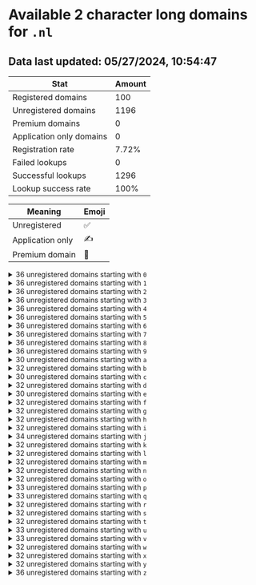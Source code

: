 # Available 2 character long domains for `.nl`

## Data last updated: 05/27/2024, 10:54:47

|Stat|Amount|
|--|--|
|Registered domains|100|
|Unregistered domains|1196|
|Premium domains|0|
|Application only domains|0|
|Registration rate|7.72%|
|Failed lookups|0|
|Successful lookups|1296|
|Lookup success rate|100%|


|Meaning|Emoji|
|--|--|
|Unregistered|:white_check_mark:|
|Application only|:writing_hand:|
|Premium domain|:gem:|

<details>
<summary>36 unregistered domains starting with <bold><code>0</code></bold></summary>

|Type|Domain|
|--|--|
|:white_check_mark:|`00.nl`|
|:white_check_mark:|`01.nl`|
|:white_check_mark:|`02.nl`|
|:white_check_mark:|`03.nl`|
|:white_check_mark:|`04.nl`|
|:white_check_mark:|`05.nl`|
|:white_check_mark:|`06.nl`|
|:white_check_mark:|`07.nl`|
|:white_check_mark:|`08.nl`|
|:white_check_mark:|`09.nl`|
|:white_check_mark:|`0a.nl`|
|:white_check_mark:|`0b.nl`|
|:white_check_mark:|`0c.nl`|
|:white_check_mark:|`0d.nl`|
|:white_check_mark:|`0e.nl`|
|:white_check_mark:|`0f.nl`|
|:white_check_mark:|`0g.nl`|
|:white_check_mark:|`0h.nl`|
|:white_check_mark:|`0i.nl`|
|:white_check_mark:|`0j.nl`|
|:white_check_mark:|`0k.nl`|
|:white_check_mark:|`0l.nl`|
|:white_check_mark:|`0m.nl`|
|:white_check_mark:|`0n.nl`|
|:white_check_mark:|`0o.nl`|
|:white_check_mark:|`0p.nl`|
|:white_check_mark:|`0q.nl`|
|:white_check_mark:|`0r.nl`|
|:white_check_mark:|`0s.nl`|
|:white_check_mark:|`0t.nl`|
|:white_check_mark:|`0u.nl`|
|:white_check_mark:|`0v.nl`|
|:white_check_mark:|`0w.nl`|
|:white_check_mark:|`0x.nl`|
|:white_check_mark:|`0y.nl`|
|:white_check_mark:|`0z.nl`|
</details>
<details>
<summary>36 unregistered domains starting with <bold><code>1</code></bold></summary>

|Type|Domain|
|--|--|
|:white_check_mark:|`10.nl`|
|:white_check_mark:|`11.nl`|
|:white_check_mark:|`12.nl`|
|:white_check_mark:|`13.nl`|
|:white_check_mark:|`14.nl`|
|:white_check_mark:|`15.nl`|
|:white_check_mark:|`16.nl`|
|:white_check_mark:|`17.nl`|
|:white_check_mark:|`18.nl`|
|:white_check_mark:|`19.nl`|
|:white_check_mark:|`1a.nl`|
|:white_check_mark:|`1b.nl`|
|:white_check_mark:|`1c.nl`|
|:white_check_mark:|`1d.nl`|
|:white_check_mark:|`1e.nl`|
|:white_check_mark:|`1f.nl`|
|:white_check_mark:|`1g.nl`|
|:white_check_mark:|`1h.nl`|
|:white_check_mark:|`1i.nl`|
|:white_check_mark:|`1j.nl`|
|:white_check_mark:|`1k.nl`|
|:white_check_mark:|`1l.nl`|
|:white_check_mark:|`1m.nl`|
|:white_check_mark:|`1n.nl`|
|:white_check_mark:|`1o.nl`|
|:white_check_mark:|`1p.nl`|
|:white_check_mark:|`1q.nl`|
|:white_check_mark:|`1r.nl`|
|:white_check_mark:|`1s.nl`|
|:white_check_mark:|`1t.nl`|
|:white_check_mark:|`1u.nl`|
|:white_check_mark:|`1v.nl`|
|:white_check_mark:|`1w.nl`|
|:white_check_mark:|`1x.nl`|
|:white_check_mark:|`1y.nl`|
|:white_check_mark:|`1z.nl`|
</details>
<details>
<summary>36 unregistered domains starting with <bold><code>2</code></bold></summary>

|Type|Domain|
|--|--|
|:white_check_mark:|`20.nl`|
|:white_check_mark:|`21.nl`|
|:white_check_mark:|`22.nl`|
|:white_check_mark:|`23.nl`|
|:white_check_mark:|`24.nl`|
|:white_check_mark:|`25.nl`|
|:white_check_mark:|`26.nl`|
|:white_check_mark:|`27.nl`|
|:white_check_mark:|`28.nl`|
|:white_check_mark:|`29.nl`|
|:white_check_mark:|`2a.nl`|
|:white_check_mark:|`2b.nl`|
|:white_check_mark:|`2c.nl`|
|:white_check_mark:|`2d.nl`|
|:white_check_mark:|`2e.nl`|
|:white_check_mark:|`2f.nl`|
|:white_check_mark:|`2g.nl`|
|:white_check_mark:|`2h.nl`|
|:white_check_mark:|`2i.nl`|
|:white_check_mark:|`2j.nl`|
|:white_check_mark:|`2k.nl`|
|:white_check_mark:|`2l.nl`|
|:white_check_mark:|`2m.nl`|
|:white_check_mark:|`2n.nl`|
|:white_check_mark:|`2o.nl`|
|:white_check_mark:|`2p.nl`|
|:white_check_mark:|`2q.nl`|
|:white_check_mark:|`2r.nl`|
|:white_check_mark:|`2s.nl`|
|:white_check_mark:|`2t.nl`|
|:white_check_mark:|`2u.nl`|
|:white_check_mark:|`2v.nl`|
|:white_check_mark:|`2w.nl`|
|:white_check_mark:|`2x.nl`|
|:white_check_mark:|`2y.nl`|
|:white_check_mark:|`2z.nl`|
</details>
<details>
<summary>36 unregistered domains starting with <bold><code>3</code></bold></summary>

|Type|Domain|
|--|--|
|:white_check_mark:|`30.nl`|
|:white_check_mark:|`31.nl`|
|:white_check_mark:|`32.nl`|
|:white_check_mark:|`33.nl`|
|:white_check_mark:|`34.nl`|
|:white_check_mark:|`35.nl`|
|:white_check_mark:|`36.nl`|
|:white_check_mark:|`37.nl`|
|:white_check_mark:|`38.nl`|
|:white_check_mark:|`39.nl`|
|:white_check_mark:|`3a.nl`|
|:white_check_mark:|`3b.nl`|
|:white_check_mark:|`3c.nl`|
|:white_check_mark:|`3d.nl`|
|:white_check_mark:|`3e.nl`|
|:white_check_mark:|`3f.nl`|
|:white_check_mark:|`3g.nl`|
|:white_check_mark:|`3h.nl`|
|:white_check_mark:|`3i.nl`|
|:white_check_mark:|`3j.nl`|
|:white_check_mark:|`3k.nl`|
|:white_check_mark:|`3l.nl`|
|:white_check_mark:|`3m.nl`|
|:white_check_mark:|`3n.nl`|
|:white_check_mark:|`3o.nl`|
|:white_check_mark:|`3p.nl`|
|:white_check_mark:|`3q.nl`|
|:white_check_mark:|`3r.nl`|
|:white_check_mark:|`3s.nl`|
|:white_check_mark:|`3t.nl`|
|:white_check_mark:|`3u.nl`|
|:white_check_mark:|`3v.nl`|
|:white_check_mark:|`3w.nl`|
|:white_check_mark:|`3x.nl`|
|:white_check_mark:|`3y.nl`|
|:white_check_mark:|`3z.nl`|
</details>
<details>
<summary>36 unregistered domains starting with <bold><code>4</code></bold></summary>

|Type|Domain|
|--|--|
|:white_check_mark:|`40.nl`|
|:white_check_mark:|`41.nl`|
|:white_check_mark:|`42.nl`|
|:white_check_mark:|`43.nl`|
|:white_check_mark:|`44.nl`|
|:white_check_mark:|`45.nl`|
|:white_check_mark:|`46.nl`|
|:white_check_mark:|`47.nl`|
|:white_check_mark:|`48.nl`|
|:white_check_mark:|`49.nl`|
|:white_check_mark:|`4a.nl`|
|:white_check_mark:|`4b.nl`|
|:white_check_mark:|`4c.nl`|
|:white_check_mark:|`4d.nl`|
|:white_check_mark:|`4e.nl`|
|:white_check_mark:|`4f.nl`|
|:white_check_mark:|`4g.nl`|
|:white_check_mark:|`4h.nl`|
|:white_check_mark:|`4i.nl`|
|:white_check_mark:|`4j.nl`|
|:white_check_mark:|`4k.nl`|
|:white_check_mark:|`4l.nl`|
|:white_check_mark:|`4m.nl`|
|:white_check_mark:|`4n.nl`|
|:white_check_mark:|`4o.nl`|
|:white_check_mark:|`4p.nl`|
|:white_check_mark:|`4q.nl`|
|:white_check_mark:|`4r.nl`|
|:white_check_mark:|`4s.nl`|
|:white_check_mark:|`4t.nl`|
|:white_check_mark:|`4u.nl`|
|:white_check_mark:|`4v.nl`|
|:white_check_mark:|`4w.nl`|
|:white_check_mark:|`4x.nl`|
|:white_check_mark:|`4y.nl`|
|:white_check_mark:|`4z.nl`|
</details>
<details>
<summary>36 unregistered domains starting with <bold><code>5</code></bold></summary>

|Type|Domain|
|--|--|
|:white_check_mark:|`50.nl`|
|:white_check_mark:|`51.nl`|
|:white_check_mark:|`52.nl`|
|:white_check_mark:|`53.nl`|
|:white_check_mark:|`54.nl`|
|:white_check_mark:|`55.nl`|
|:white_check_mark:|`56.nl`|
|:white_check_mark:|`57.nl`|
|:white_check_mark:|`58.nl`|
|:white_check_mark:|`59.nl`|
|:white_check_mark:|`5a.nl`|
|:white_check_mark:|`5b.nl`|
|:white_check_mark:|`5c.nl`|
|:white_check_mark:|`5d.nl`|
|:white_check_mark:|`5e.nl`|
|:white_check_mark:|`5f.nl`|
|:white_check_mark:|`5g.nl`|
|:white_check_mark:|`5h.nl`|
|:white_check_mark:|`5i.nl`|
|:white_check_mark:|`5j.nl`|
|:white_check_mark:|`5k.nl`|
|:white_check_mark:|`5l.nl`|
|:white_check_mark:|`5m.nl`|
|:white_check_mark:|`5n.nl`|
|:white_check_mark:|`5o.nl`|
|:white_check_mark:|`5p.nl`|
|:white_check_mark:|`5q.nl`|
|:white_check_mark:|`5r.nl`|
|:white_check_mark:|`5s.nl`|
|:white_check_mark:|`5t.nl`|
|:white_check_mark:|`5u.nl`|
|:white_check_mark:|`5v.nl`|
|:white_check_mark:|`5w.nl`|
|:white_check_mark:|`5x.nl`|
|:white_check_mark:|`5y.nl`|
|:white_check_mark:|`5z.nl`|
</details>
<details>
<summary>36 unregistered domains starting with <bold><code>6</code></bold></summary>

|Type|Domain|
|--|--|
|:white_check_mark:|`60.nl`|
|:white_check_mark:|`61.nl`|
|:white_check_mark:|`62.nl`|
|:white_check_mark:|`63.nl`|
|:white_check_mark:|`64.nl`|
|:white_check_mark:|`65.nl`|
|:white_check_mark:|`66.nl`|
|:white_check_mark:|`67.nl`|
|:white_check_mark:|`68.nl`|
|:white_check_mark:|`69.nl`|
|:white_check_mark:|`6a.nl`|
|:white_check_mark:|`6b.nl`|
|:white_check_mark:|`6c.nl`|
|:white_check_mark:|`6d.nl`|
|:white_check_mark:|`6e.nl`|
|:white_check_mark:|`6f.nl`|
|:white_check_mark:|`6g.nl`|
|:white_check_mark:|`6h.nl`|
|:white_check_mark:|`6i.nl`|
|:white_check_mark:|`6j.nl`|
|:white_check_mark:|`6k.nl`|
|:white_check_mark:|`6l.nl`|
|:white_check_mark:|`6m.nl`|
|:white_check_mark:|`6n.nl`|
|:white_check_mark:|`6o.nl`|
|:white_check_mark:|`6p.nl`|
|:white_check_mark:|`6q.nl`|
|:white_check_mark:|`6r.nl`|
|:white_check_mark:|`6s.nl`|
|:white_check_mark:|`6t.nl`|
|:white_check_mark:|`6u.nl`|
|:white_check_mark:|`6v.nl`|
|:white_check_mark:|`6w.nl`|
|:white_check_mark:|`6x.nl`|
|:white_check_mark:|`6y.nl`|
|:white_check_mark:|`6z.nl`|
</details>
<details>
<summary>36 unregistered domains starting with <bold><code>7</code></bold></summary>

|Type|Domain|
|--|--|
|:white_check_mark:|`70.nl`|
|:white_check_mark:|`71.nl`|
|:white_check_mark:|`72.nl`|
|:white_check_mark:|`73.nl`|
|:white_check_mark:|`74.nl`|
|:white_check_mark:|`75.nl`|
|:white_check_mark:|`76.nl`|
|:white_check_mark:|`77.nl`|
|:white_check_mark:|`78.nl`|
|:white_check_mark:|`79.nl`|
|:white_check_mark:|`7a.nl`|
|:white_check_mark:|`7b.nl`|
|:white_check_mark:|`7c.nl`|
|:white_check_mark:|`7d.nl`|
|:white_check_mark:|`7e.nl`|
|:white_check_mark:|`7f.nl`|
|:white_check_mark:|`7g.nl`|
|:white_check_mark:|`7h.nl`|
|:white_check_mark:|`7i.nl`|
|:white_check_mark:|`7j.nl`|
|:white_check_mark:|`7k.nl`|
|:white_check_mark:|`7l.nl`|
|:white_check_mark:|`7m.nl`|
|:white_check_mark:|`7n.nl`|
|:white_check_mark:|`7o.nl`|
|:white_check_mark:|`7p.nl`|
|:white_check_mark:|`7q.nl`|
|:white_check_mark:|`7r.nl`|
|:white_check_mark:|`7s.nl`|
|:white_check_mark:|`7t.nl`|
|:white_check_mark:|`7u.nl`|
|:white_check_mark:|`7v.nl`|
|:white_check_mark:|`7w.nl`|
|:white_check_mark:|`7x.nl`|
|:white_check_mark:|`7y.nl`|
|:white_check_mark:|`7z.nl`|
</details>
<details>
<summary>36 unregistered domains starting with <bold><code>8</code></bold></summary>

|Type|Domain|
|--|--|
|:white_check_mark:|`80.nl`|
|:white_check_mark:|`81.nl`|
|:white_check_mark:|`82.nl`|
|:white_check_mark:|`83.nl`|
|:white_check_mark:|`84.nl`|
|:white_check_mark:|`85.nl`|
|:white_check_mark:|`86.nl`|
|:white_check_mark:|`87.nl`|
|:white_check_mark:|`88.nl`|
|:white_check_mark:|`89.nl`|
|:white_check_mark:|`8a.nl`|
|:white_check_mark:|`8b.nl`|
|:white_check_mark:|`8c.nl`|
|:white_check_mark:|`8d.nl`|
|:white_check_mark:|`8e.nl`|
|:white_check_mark:|`8f.nl`|
|:white_check_mark:|`8g.nl`|
|:white_check_mark:|`8h.nl`|
|:white_check_mark:|`8i.nl`|
|:white_check_mark:|`8j.nl`|
|:white_check_mark:|`8k.nl`|
|:white_check_mark:|`8l.nl`|
|:white_check_mark:|`8m.nl`|
|:white_check_mark:|`8n.nl`|
|:white_check_mark:|`8o.nl`|
|:white_check_mark:|`8p.nl`|
|:white_check_mark:|`8q.nl`|
|:white_check_mark:|`8r.nl`|
|:white_check_mark:|`8s.nl`|
|:white_check_mark:|`8t.nl`|
|:white_check_mark:|`8u.nl`|
|:white_check_mark:|`8v.nl`|
|:white_check_mark:|`8w.nl`|
|:white_check_mark:|`8x.nl`|
|:white_check_mark:|`8y.nl`|
|:white_check_mark:|`8z.nl`|
</details>
<details>
<summary>36 unregistered domains starting with <bold><code>9</code></bold></summary>

|Type|Domain|
|--|--|
|:white_check_mark:|`90.nl`|
|:white_check_mark:|`91.nl`|
|:white_check_mark:|`92.nl`|
|:white_check_mark:|`93.nl`|
|:white_check_mark:|`94.nl`|
|:white_check_mark:|`95.nl`|
|:white_check_mark:|`96.nl`|
|:white_check_mark:|`97.nl`|
|:white_check_mark:|`98.nl`|
|:white_check_mark:|`99.nl`|
|:white_check_mark:|`9a.nl`|
|:white_check_mark:|`9b.nl`|
|:white_check_mark:|`9c.nl`|
|:white_check_mark:|`9d.nl`|
|:white_check_mark:|`9e.nl`|
|:white_check_mark:|`9f.nl`|
|:white_check_mark:|`9g.nl`|
|:white_check_mark:|`9h.nl`|
|:white_check_mark:|`9i.nl`|
|:white_check_mark:|`9j.nl`|
|:white_check_mark:|`9k.nl`|
|:white_check_mark:|`9l.nl`|
|:white_check_mark:|`9m.nl`|
|:white_check_mark:|`9n.nl`|
|:white_check_mark:|`9o.nl`|
|:white_check_mark:|`9p.nl`|
|:white_check_mark:|`9q.nl`|
|:white_check_mark:|`9r.nl`|
|:white_check_mark:|`9s.nl`|
|:white_check_mark:|`9t.nl`|
|:white_check_mark:|`9u.nl`|
|:white_check_mark:|`9v.nl`|
|:white_check_mark:|`9w.nl`|
|:white_check_mark:|`9x.nl`|
|:white_check_mark:|`9y.nl`|
|:white_check_mark:|`9z.nl`|
</details>
<details>
<summary>30 unregistered domains starting with <bold><code>a</code></bold></summary>

|Type|Domain|
|--|--|
|:white_check_mark:|`a0.nl`|
|:white_check_mark:|`a1.nl`|
|:white_check_mark:|`a2.nl`|
|:white_check_mark:|`a3.nl`|
|:white_check_mark:|`a4.nl`|
|:white_check_mark:|`a5.nl`|
|:white_check_mark:|`a6.nl`|
|:white_check_mark:|`a9.nl`|
|:white_check_mark:|`ac.nl`|
|:white_check_mark:|`ad.nl`|
|:white_check_mark:|`ae.nl`|
|:white_check_mark:|`af.nl`|
|:white_check_mark:|`ag.nl`|
|:white_check_mark:|`ah.nl`|
|:white_check_mark:|`ai.nl`|
|:white_check_mark:|`aj.nl`|
|:white_check_mark:|`ak.nl`|
|:white_check_mark:|`al.nl`|
|:white_check_mark:|`am.nl`|
|:white_check_mark:|`an.nl`|
|:white_check_mark:|`ao.nl`|
|:white_check_mark:|`ap.nl`|
|:white_check_mark:|`as.nl`|
|:white_check_mark:|`at.nl`|
|:white_check_mark:|`au.nl`|
|:white_check_mark:|`av.nl`|
|:white_check_mark:|`aw.nl`|
|:white_check_mark:|`ax.nl`|
|:white_check_mark:|`ay.nl`|
|:white_check_mark:|`az.nl`|
</details>
<details>
<summary>32 unregistered domains starting with <bold><code>b</code></bold></summary>

|Type|Domain|
|--|--|
|:white_check_mark:|`b0.nl`|
|:white_check_mark:|`b1.nl`|
|:white_check_mark:|`b2.nl`|
|:white_check_mark:|`b3.nl`|
|:white_check_mark:|`b4.nl`|
|:white_check_mark:|`b5.nl`|
|:white_check_mark:|`b8.nl`|
|:white_check_mark:|`b9.nl`|
|:white_check_mark:|`ba.nl`|
|:white_check_mark:|`bb.nl`|
|:white_check_mark:|`bc.nl`|
|:white_check_mark:|`bd.nl`|
|:white_check_mark:|`be.nl`|
|:white_check_mark:|`bf.nl`|
|:white_check_mark:|`bg.nl`|
|:white_check_mark:|`bh.nl`|
|:white_check_mark:|`bi.nl`|
|:white_check_mark:|`bj.nl`|
|:white_check_mark:|`bk.nl`|
|:white_check_mark:|`bl.nl`|
|:white_check_mark:|`bm.nl`|
|:white_check_mark:|`bn.nl`|
|:white_check_mark:|`bq.nl`|
|:white_check_mark:|`br.nl`|
|:white_check_mark:|`bs.nl`|
|:white_check_mark:|`bt.nl`|
|:white_check_mark:|`bu.nl`|
|:white_check_mark:|`bv.nl`|
|:white_check_mark:|`bw.nl`|
|:white_check_mark:|`bx.nl`|
|:white_check_mark:|`by.nl`|
|:white_check_mark:|`bz.nl`|
</details>
<details>
<summary>30 unregistered domains starting with <bold><code>c</code></bold></summary>

|Type|Domain|
|--|--|
|:white_check_mark:|`c0.nl`|
|:white_check_mark:|`c1.nl`|
|:white_check_mark:|`c2.nl`|
|:white_check_mark:|`c3.nl`|
|:white_check_mark:|`c4.nl`|
|:white_check_mark:|`c5.nl`|
|:white_check_mark:|`c6.nl`|
|:white_check_mark:|`c9.nl`|
|:white_check_mark:|`ca.nl`|
|:white_check_mark:|`cb.nl`|
|:white_check_mark:|`cc.nl`|
|:white_check_mark:|`cd.nl`|
|:white_check_mark:|`ce.nl`|
|:white_check_mark:|`cf.nl`|
|:white_check_mark:|`cg.nl`|
|:white_check_mark:|`ch.nl`|
|:white_check_mark:|`ci.nl`|
|:white_check_mark:|`cj.nl`|
|:white_check_mark:|`ck.nl`|
|:white_check_mark:|`cl.nl`|
|:white_check_mark:|`co.nl`|
|:white_check_mark:|`cp.nl`|
|:white_check_mark:|`cq.nl`|
|:white_check_mark:|`cr.nl`|
|:white_check_mark:|`cs.nl`|
|:white_check_mark:|`cv.nl`|
|:white_check_mark:|`cw.nl`|
|:white_check_mark:|`cx.nl`|
|:white_check_mark:|`cy.nl`|
|:white_check_mark:|`cz.nl`|
</details>
<details>
<summary>32 unregistered domains starting with <bold><code>d</code></bold></summary>

|Type|Domain|
|--|--|
|:white_check_mark:|`d0.nl`|
|:white_check_mark:|`d3.nl`|
|:white_check_mark:|`d4.nl`|
|:white_check_mark:|`d5.nl`|
|:white_check_mark:|`d6.nl`|
|:white_check_mark:|`d7.nl`|
|:white_check_mark:|`d8.nl`|
|:white_check_mark:|`d9.nl`|
|:white_check_mark:|`da.nl`|
|:white_check_mark:|`db.nl`|
|:white_check_mark:|`dc.nl`|
|:white_check_mark:|`dd.nl`|
|:white_check_mark:|`de.nl`|
|:white_check_mark:|`df.nl`|
|:white_check_mark:|`dg.nl`|
|:white_check_mark:|`dh.nl`|
|:white_check_mark:|`di.nl`|
|:white_check_mark:|`dj.nl`|
|:white_check_mark:|`dk.nl`|
|:white_check_mark:|`dl.nl`|
|:white_check_mark:|`dm.nl`|
|:white_check_mark:|`dp.nl`|
|:white_check_mark:|`dq.nl`|
|:white_check_mark:|`dr.nl`|
|:white_check_mark:|`ds.nl`|
|:white_check_mark:|`dt.nl`|
|:white_check_mark:|`du.nl`|
|:white_check_mark:|`dv.nl`|
|:white_check_mark:|`dw.nl`|
|:white_check_mark:|`dx.nl`|
|:white_check_mark:|`dy.nl`|
|:white_check_mark:|`dz.nl`|
</details>
<details>
<summary>30 unregistered domains starting with <bold><code>e</code></bold></summary>

|Type|Domain|
|--|--|
|:white_check_mark:|`e0.nl`|
|:white_check_mark:|`e1.nl`|
|:white_check_mark:|`e4.nl`|
|:white_check_mark:|`e5.nl`|
|:white_check_mark:|`e6.nl`|
|:white_check_mark:|`e7.nl`|
|:white_check_mark:|`e8.nl`|
|:white_check_mark:|`e9.nl`|
|:white_check_mark:|`ea.nl`|
|:white_check_mark:|`eb.nl`|
|:white_check_mark:|`ec.nl`|
|:white_check_mark:|`ed.nl`|
|:white_check_mark:|`ee.nl`|
|:white_check_mark:|`ef.nl`|
|:white_check_mark:|`ei.nl`|
|:white_check_mark:|`ej.nl`|
|:white_check_mark:|`ek.nl`|
|:white_check_mark:|`el.nl`|
|:white_check_mark:|`em.nl`|
|:white_check_mark:|`en.nl`|
|:white_check_mark:|`eo.nl`|
|:white_check_mark:|`ep.nl`|
|:white_check_mark:|`eq.nl`|
|:white_check_mark:|`er.nl`|
|:white_check_mark:|`es.nl`|
|:white_check_mark:|`ev.nl`|
|:white_check_mark:|`ew.nl`|
|:white_check_mark:|`ex.nl`|
|:white_check_mark:|`ey.nl`|
|:white_check_mark:|`ez.nl`|
</details>
<details>
<summary>32 unregistered domains starting with <bold><code>f</code></bold></summary>

|Type|Domain|
|--|--|
|:white_check_mark:|`f0.nl`|
|:white_check_mark:|`f1.nl`|
|:white_check_mark:|`f2.nl`|
|:white_check_mark:|`f3.nl`|
|:white_check_mark:|`f4.nl`|
|:white_check_mark:|`f5.nl`|
|:white_check_mark:|`f6.nl`|
|:white_check_mark:|`f7.nl`|
|:white_check_mark:|`f8.nl`|
|:white_check_mark:|`f9.nl`|
|:white_check_mark:|`fa.nl`|
|:white_check_mark:|`fb.nl`|
|:white_check_mark:|`fc.nl`|
|:white_check_mark:|`fd.nl`|
|:white_check_mark:|`fe.nl`|
|:white_check_mark:|`fh.nl`|
|:white_check_mark:|`fi.nl`|
|:white_check_mark:|`fj.nl`|
|:white_check_mark:|`fk.nl`|
|:white_check_mark:|`fl.nl`|
|:white_check_mark:|`fm.nl`|
|:white_check_mark:|`fn.nl`|
|:white_check_mark:|`fo.nl`|
|:white_check_mark:|`fp.nl`|
|:white_check_mark:|`fq.nl`|
|:white_check_mark:|`fr.nl`|
|:white_check_mark:|`fs.nl`|
|:white_check_mark:|`ft.nl`|
|:white_check_mark:|`fw.nl`|
|:white_check_mark:|`fx.nl`|
|:white_check_mark:|`fy.nl`|
|:white_check_mark:|`fz.nl`|
</details>
<details>
<summary>32 unregistered domains starting with <bold><code>g</code></bold></summary>

|Type|Domain|
|--|--|
|:white_check_mark:|`g1.nl`|
|:white_check_mark:|`g2.nl`|
|:white_check_mark:|`g3.nl`|
|:white_check_mark:|`g4.nl`|
|:white_check_mark:|`g5.nl`|
|:white_check_mark:|`g6.nl`|
|:white_check_mark:|`g7.nl`|
|:white_check_mark:|`g8.nl`|
|:white_check_mark:|`g9.nl`|
|:white_check_mark:|`ga.nl`|
|:white_check_mark:|`gb.nl`|
|:white_check_mark:|`gc.nl`|
|:white_check_mark:|`gd.nl`|
|:white_check_mark:|`gg.nl`|
|:white_check_mark:|`gh.nl`|
|:white_check_mark:|`gi.nl`|
|:white_check_mark:|`gj.nl`|
|:white_check_mark:|`gk.nl`|
|:white_check_mark:|`gl.nl`|
|:white_check_mark:|`gm.nl`|
|:white_check_mark:|`gn.nl`|
|:white_check_mark:|`go.nl`|
|:white_check_mark:|`gp.nl`|
|:white_check_mark:|`gq.nl`|
|:white_check_mark:|`gr.nl`|
|:white_check_mark:|`gs.nl`|
|:white_check_mark:|`gt.nl`|
|:white_check_mark:|`gu.nl`|
|:white_check_mark:|`gv.nl`|
|:white_check_mark:|`gw.nl`|
|:white_check_mark:|`gx.nl`|
|:white_check_mark:|`gy.nl`|
</details>
<details>
<summary>32 unregistered domains starting with <bold><code>h</code></bold></summary>

|Type|Domain|
|--|--|
|:white_check_mark:|`h0.nl`|
|:white_check_mark:|`h1.nl`|
|:white_check_mark:|`h2.nl`|
|:white_check_mark:|`h3.nl`|
|:white_check_mark:|`h4.nl`|
|:white_check_mark:|`h7.nl`|
|:white_check_mark:|`h8.nl`|
|:white_check_mark:|`h9.nl`|
|:white_check_mark:|`ha.nl`|
|:white_check_mark:|`hb.nl`|
|:white_check_mark:|`hc.nl`|
|:white_check_mark:|`hd.nl`|
|:white_check_mark:|`he.nl`|
|:white_check_mark:|`hf.nl`|
|:white_check_mark:|`hg.nl`|
|:white_check_mark:|`hh.nl`|
|:white_check_mark:|`hi.nl`|
|:white_check_mark:|`hj.nl`|
|:white_check_mark:|`hm.nl`|
|:white_check_mark:|`hn.nl`|
|:white_check_mark:|`ho.nl`|
|:white_check_mark:|`hp.nl`|
|:white_check_mark:|`hq.nl`|
|:white_check_mark:|`hr.nl`|
|:white_check_mark:|`hs.nl`|
|:white_check_mark:|`ht.nl`|
|:white_check_mark:|`hu.nl`|
|:white_check_mark:|`hv.nl`|
|:white_check_mark:|`hw.nl`|
|:white_check_mark:|`hx.nl`|
|:white_check_mark:|`hy.nl`|
|:white_check_mark:|`hz.nl`|
</details>
<details>
<summary>32 unregistered domains starting with <bold><code>i</code></bold></summary>

|Type|Domain|
|--|--|
|:white_check_mark:|`i0.nl`|
|:white_check_mark:|`i1.nl`|
|:white_check_mark:|`i2.nl`|
|:white_check_mark:|`i3.nl`|
|:white_check_mark:|`i4.nl`|
|:white_check_mark:|`i5.nl`|
|:white_check_mark:|`i6.nl`|
|:white_check_mark:|`i9.nl`|
|:white_check_mark:|`ia.nl`|
|:white_check_mark:|`ib.nl`|
|:white_check_mark:|`ic.nl`|
|:white_check_mark:|`id.nl`|
|:white_check_mark:|`ie.nl`|
|:white_check_mark:|`if.nl`|
|:white_check_mark:|`ig.nl`|
|:white_check_mark:|`ih.nl`|
|:white_check_mark:|`ii.nl`|
|:white_check_mark:|`ij.nl`|
|:white_check_mark:|`ik.nl`|
|:white_check_mark:|`il.nl`|
|:white_check_mark:|`im.nl`|
|:white_check_mark:|`in.nl`|
|:white_check_mark:|`iq.nl`|
|:white_check_mark:|`ir.nl`|
|:white_check_mark:|`is.nl`|
|:white_check_mark:|`it.nl`|
|:white_check_mark:|`iu.nl`|
|:white_check_mark:|`iv.nl`|
|:white_check_mark:|`iw.nl`|
|:white_check_mark:|`ix.nl`|
|:white_check_mark:|`iy.nl`|
|:white_check_mark:|`iz.nl`|
</details>
<details>
<summary>34 unregistered domains starting with <bold><code>j</code></bold></summary>

|Type|Domain|
|--|--|
|:white_check_mark:|`j0.nl`|
|:white_check_mark:|`j1.nl`|
|:white_check_mark:|`j2.nl`|
|:white_check_mark:|`j3.nl`|
|:white_check_mark:|`j4.nl`|
|:white_check_mark:|`j5.nl`|
|:white_check_mark:|`j6.nl`|
|:white_check_mark:|`j7.nl`|
|:white_check_mark:|`j8.nl`|
|:white_check_mark:|`j9.nl`|
|:white_check_mark:|`ja.nl`|
|:white_check_mark:|`jb.nl`|
|:white_check_mark:|`jc.nl`|
|:white_check_mark:|`jd.nl`|
|:white_check_mark:|`je.nl`|
|:white_check_mark:|`jf.nl`|
|:white_check_mark:|`jg.nl`|
|:white_check_mark:|`jh.nl`|
|:white_check_mark:|`ji.nl`|
|:white_check_mark:|`jj.nl`|
|:white_check_mark:|`jk.nl`|
|:white_check_mark:|`jl.nl`|
|:white_check_mark:|`jm.nl`|
|:white_check_mark:|`jn.nl`|
|:white_check_mark:|`jo.nl`|
|:white_check_mark:|`jp.nl`|
|:white_check_mark:|`jq.nl`|
|:white_check_mark:|`jr.nl`|
|:white_check_mark:|`ju.nl`|
|:white_check_mark:|`jv.nl`|
|:white_check_mark:|`jw.nl`|
|:white_check_mark:|`jx.nl`|
|:white_check_mark:|`jy.nl`|
|:white_check_mark:|`jz.nl`|
</details>
<details>
<summary>32 unregistered domains starting with <bold><code>k</code></bold></summary>

|Type|Domain|
|--|--|
|:white_check_mark:|`k0.nl`|
|:white_check_mark:|`k1.nl`|
|:white_check_mark:|`k2.nl`|
|:white_check_mark:|`k3.nl`|
|:white_check_mark:|`k4.nl`|
|:white_check_mark:|`k5.nl`|
|:white_check_mark:|`k6.nl`|
|:white_check_mark:|`k7.nl`|
|:white_check_mark:|`k8.nl`|
|:white_check_mark:|`k9.nl`|
|:white_check_mark:|`ka.nl`|
|:white_check_mark:|`kb.nl`|
|:white_check_mark:|`kc.nl`|
|:white_check_mark:|`kf.nl`|
|:white_check_mark:|`kg.nl`|
|:white_check_mark:|`kh.nl`|
|:white_check_mark:|`ki.nl`|
|:white_check_mark:|`kj.nl`|
|:white_check_mark:|`kk.nl`|
|:white_check_mark:|`kl.nl`|
|:white_check_mark:|`km.nl`|
|:white_check_mark:|`kn.nl`|
|:white_check_mark:|`ko.nl`|
|:white_check_mark:|`kp.nl`|
|:white_check_mark:|`kq.nl`|
|:white_check_mark:|`kr.nl`|
|:white_check_mark:|`ks.nl`|
|:white_check_mark:|`kt.nl`|
|:white_check_mark:|`ku.nl`|
|:white_check_mark:|`kx.nl`|
|:white_check_mark:|`ky.nl`|
|:white_check_mark:|`kz.nl`|
</details>
<details>
<summary>32 unregistered domains starting with <bold><code>l</code></bold></summary>

|Type|Domain|
|--|--|
|:white_check_mark:|`l1.nl`|
|:white_check_mark:|`l2.nl`|
|:white_check_mark:|`l3.nl`|
|:white_check_mark:|`l4.nl`|
|:white_check_mark:|`l5.nl`|
|:white_check_mark:|`l6.nl`|
|:white_check_mark:|`l7.nl`|
|:white_check_mark:|`l8.nl`|
|:white_check_mark:|`l9.nl`|
|:white_check_mark:|`la.nl`|
|:white_check_mark:|`lb.nl`|
|:white_check_mark:|`lc.nl`|
|:white_check_mark:|`ld.nl`|
|:white_check_mark:|`le.nl`|
|:white_check_mark:|`lh.nl`|
|:white_check_mark:|`li.nl`|
|:white_check_mark:|`lj.nl`|
|:white_check_mark:|`lk.nl`|
|:white_check_mark:|`ll.nl`|
|:white_check_mark:|`lm.nl`|
|:white_check_mark:|`ln.nl`|
|:white_check_mark:|`lo.nl`|
|:white_check_mark:|`lp.nl`|
|:white_check_mark:|`lq.nl`|
|:white_check_mark:|`lr.nl`|
|:white_check_mark:|`ls.nl`|
|:white_check_mark:|`lt.nl`|
|:white_check_mark:|`lu.nl`|
|:white_check_mark:|`lv.nl`|
|:white_check_mark:|`lw.nl`|
|:white_check_mark:|`lx.nl`|
|:white_check_mark:|`ly.nl`|
</details>
<details>
<summary>32 unregistered domains starting with <bold><code>m</code></bold></summary>

|Type|Domain|
|--|--|
|:white_check_mark:|`m0.nl`|
|:white_check_mark:|`m1.nl`|
|:white_check_mark:|`m2.nl`|
|:white_check_mark:|`m3.nl`|
|:white_check_mark:|`m4.nl`|
|:white_check_mark:|`m5.nl`|
|:white_check_mark:|`m6.nl`|
|:white_check_mark:|`m7.nl`|
|:white_check_mark:|`m8.nl`|
|:white_check_mark:|`m9.nl`|
|:white_check_mark:|`ma.nl`|
|:white_check_mark:|`mb.nl`|
|:white_check_mark:|`mc.nl`|
|:white_check_mark:|`md.nl`|
|:white_check_mark:|`me.nl`|
|:white_check_mark:|`mf.nl`|
|:white_check_mark:|`mg.nl`|
|:white_check_mark:|`mh.nl`|
|:white_check_mark:|`mk.nl`|
|:white_check_mark:|`ml.nl`|
|:white_check_mark:|`mm.nl`|
|:white_check_mark:|`mn.nl`|
|:white_check_mark:|`mo.nl`|
|:white_check_mark:|`mp.nl`|
|:white_check_mark:|`mq.nl`|
|:white_check_mark:|`mr.nl`|
|:white_check_mark:|`ms.nl`|
|:white_check_mark:|`mt.nl`|
|:white_check_mark:|`mu.nl`|
|:white_check_mark:|`mv.nl`|
|:white_check_mark:|`my.nl`|
|:white_check_mark:|`mz.nl`|
</details>
<details>
<summary>32 unregistered domains starting with <bold><code>n</code></bold></summary>

|Type|Domain|
|--|--|
|:white_check_mark:|`n0.nl`|
|:white_check_mark:|`n3.nl`|
|:white_check_mark:|`n4.nl`|
|:white_check_mark:|`n5.nl`|
|:white_check_mark:|`n6.nl`|
|:white_check_mark:|`n7.nl`|
|:white_check_mark:|`n8.nl`|
|:white_check_mark:|`n9.nl`|
|:white_check_mark:|`na.nl`|
|:white_check_mark:|`nb.nl`|
|:white_check_mark:|`nc.nl`|
|:white_check_mark:|`nd.nl`|
|:white_check_mark:|`ne.nl`|
|:white_check_mark:|`nf.nl`|
|:white_check_mark:|`ni.nl`|
|:white_check_mark:|`nj.nl`|
|:white_check_mark:|`nk.nl`|
|:white_check_mark:|`nl.nl`|
|:white_check_mark:|`nm.nl`|
|:white_check_mark:|`nn.nl`|
|:white_check_mark:|`no.nl`|
|:white_check_mark:|`np.nl`|
|:white_check_mark:|`nq.nl`|
|:white_check_mark:|`nr.nl`|
|:white_check_mark:|`ns.nl`|
|:white_check_mark:|`nt.nl`|
|:white_check_mark:|`nu.nl`|
|:white_check_mark:|`nv.nl`|
|:white_check_mark:|`nw.nl`|
|:white_check_mark:|`nx.nl`|
|:white_check_mark:|`ny.nl`|
|:white_check_mark:|`nz.nl`|
</details>
<details>
<summary>32 unregistered domains starting with <bold><code>o</code></bold></summary>

|Type|Domain|
|--|--|
|:white_check_mark:|`o0.nl`|
|:white_check_mark:|`o1.nl`|
|:white_check_mark:|`o2.nl`|
|:white_check_mark:|`o3.nl`|
|:white_check_mark:|`o6.nl`|
|:white_check_mark:|`o7.nl`|
|:white_check_mark:|`o8.nl`|
|:white_check_mark:|`o9.nl`|
|:white_check_mark:|`oa.nl`|
|:white_check_mark:|`ob.nl`|
|:white_check_mark:|`oc.nl`|
|:white_check_mark:|`od.nl`|
|:white_check_mark:|`oe.nl`|
|:white_check_mark:|`of.nl`|
|:white_check_mark:|`og.nl`|
|:white_check_mark:|`oh.nl`|
|:white_check_mark:|`oi.nl`|
|:white_check_mark:|`oj.nl`|
|:white_check_mark:|`om.nl`|
|:white_check_mark:|`on.nl`|
|:white_check_mark:|`oo.nl`|
|:white_check_mark:|`op.nl`|
|:white_check_mark:|`oq.nl`|
|:white_check_mark:|`or.nl`|
|:white_check_mark:|`os.nl`|
|:white_check_mark:|`ot.nl`|
|:white_check_mark:|`ou.nl`|
|:white_check_mark:|`ov.nl`|
|:white_check_mark:|`ow.nl`|
|:white_check_mark:|`ox.nl`|
|:white_check_mark:|`oy.nl`|
|:white_check_mark:|`oz.nl`|
</details>
<details>
<summary>33 unregistered domains starting with <bold><code>p</code></bold></summary>

|Type|Domain|
|--|--|
|:white_check_mark:|`p0.nl`|
|:white_check_mark:|`p1.nl`|
|:white_check_mark:|`p2.nl`|
|:white_check_mark:|`p3.nl`|
|:white_check_mark:|`p4.nl`|
|:white_check_mark:|`p5.nl`|
|:white_check_mark:|`p6.nl`|
|:white_check_mark:|`p7.nl`|
|:white_check_mark:|`p8.nl`|
|:white_check_mark:|`pa.nl`|
|:white_check_mark:|`pb.nl`|
|:white_check_mark:|`pc.nl`|
|:white_check_mark:|`pd.nl`|
|:white_check_mark:|`pe.nl`|
|:white_check_mark:|`pf.nl`|
|:white_check_mark:|`pg.nl`|
|:white_check_mark:|`ph.nl`|
|:white_check_mark:|`pi.nl`|
|:white_check_mark:|`pj.nl`|
|:white_check_mark:|`pk.nl`|
|:white_check_mark:|`pl.nl`|
|:white_check_mark:|`pm.nl`|
|:white_check_mark:|`pn.nl`|
|:white_check_mark:|`pq.nl`|
|:white_check_mark:|`pr.nl`|
|:white_check_mark:|`ps.nl`|
|:white_check_mark:|`pt.nl`|
|:white_check_mark:|`pu.nl`|
|:white_check_mark:|`pv.nl`|
|:white_check_mark:|`pw.nl`|
|:white_check_mark:|`px.nl`|
|:white_check_mark:|`py.nl`|
|:white_check_mark:|`pz.nl`|
</details>
<details>
<summary>33 unregistered domains starting with <bold><code>q</code></bold></summary>

|Type|Domain|
|--|--|
|:white_check_mark:|`q0.nl`|
|:white_check_mark:|`q1.nl`|
|:white_check_mark:|`q2.nl`|
|:white_check_mark:|`q3.nl`|
|:white_check_mark:|`q4.nl`|
|:white_check_mark:|`q5.nl`|
|:white_check_mark:|`q6.nl`|
|:white_check_mark:|`q7.nl`|
|:white_check_mark:|`q8.nl`|
|:white_check_mark:|`q9.nl`|
|:white_check_mark:|`qb.nl`|
|:white_check_mark:|`qc.nl`|
|:white_check_mark:|`qd.nl`|
|:white_check_mark:|`qe.nl`|
|:white_check_mark:|`qf.nl`|
|:white_check_mark:|`qg.nl`|
|:white_check_mark:|`qh.nl`|
|:white_check_mark:|`qi.nl`|
|:white_check_mark:|`qj.nl`|
|:white_check_mark:|`qk.nl`|
|:white_check_mark:|`ql.nl`|
|:white_check_mark:|`qm.nl`|
|:white_check_mark:|`qn.nl`|
|:white_check_mark:|`qo.nl`|
|:white_check_mark:|`qp.nl`|
|:white_check_mark:|`qq.nl`|
|:white_check_mark:|`qr.nl`|
|:white_check_mark:|`qs.nl`|
|:white_check_mark:|`qv.nl`|
|:white_check_mark:|`qw.nl`|
|:white_check_mark:|`qx.nl`|
|:white_check_mark:|`qy.nl`|
|:white_check_mark:|`qz.nl`|
</details>
<details>
<summary>32 unregistered domains starting with <bold><code>r</code></bold></summary>

|Type|Domain|
|--|--|
|:white_check_mark:|`r0.nl`|
|:white_check_mark:|`r1.nl`|
|:white_check_mark:|`r2.nl`|
|:white_check_mark:|`r3.nl`|
|:white_check_mark:|`r4.nl`|
|:white_check_mark:|`r5.nl`|
|:white_check_mark:|`r6.nl`|
|:white_check_mark:|`r7.nl`|
|:white_check_mark:|`r8.nl`|
|:white_check_mark:|`r9.nl`|
|:white_check_mark:|`ra.nl`|
|:white_check_mark:|`rd.nl`|
|:white_check_mark:|`re.nl`|
|:white_check_mark:|`rf.nl`|
|:white_check_mark:|`rg.nl`|
|:white_check_mark:|`rh.nl`|
|:white_check_mark:|`ri.nl`|
|:white_check_mark:|`rj.nl`|
|:white_check_mark:|`rk.nl`|
|:white_check_mark:|`rl.nl`|
|:white_check_mark:|`rm.nl`|
|:white_check_mark:|`rn.nl`|
|:white_check_mark:|`ro.nl`|
|:white_check_mark:|`rp.nl`|
|:white_check_mark:|`rq.nl`|
|:white_check_mark:|`rr.nl`|
|:white_check_mark:|`rs.nl`|
|:white_check_mark:|`rt.nl`|
|:white_check_mark:|`ru.nl`|
|:white_check_mark:|`rv.nl`|
|:white_check_mark:|`ry.nl`|
|:white_check_mark:|`rz.nl`|
</details>
<details>
<summary>32 unregistered domains starting with <bold><code>s</code></bold></summary>

|Type|Domain|
|--|--|
|:white_check_mark:|`s2.nl`|
|:white_check_mark:|`s3.nl`|
|:white_check_mark:|`s4.nl`|
|:white_check_mark:|`s5.nl`|
|:white_check_mark:|`s6.nl`|
|:white_check_mark:|`s7.nl`|
|:white_check_mark:|`s8.nl`|
|:white_check_mark:|`s9.nl`|
|:white_check_mark:|`sa.nl`|
|:white_check_mark:|`sb.nl`|
|:white_check_mark:|`sc.nl`|
|:white_check_mark:|`sd.nl`|
|:white_check_mark:|`se.nl`|
|:white_check_mark:|`sf.nl`|
|:white_check_mark:|`si.nl`|
|:white_check_mark:|`sj.nl`|
|:white_check_mark:|`sk.nl`|
|:white_check_mark:|`sl.nl`|
|:white_check_mark:|`sm.nl`|
|:white_check_mark:|`sn.nl`|
|:white_check_mark:|`so.nl`|
|:white_check_mark:|`sp.nl`|
|:white_check_mark:|`sq.nl`|
|:white_check_mark:|`sr.nl`|
|:white_check_mark:|`ss.nl`|
|:white_check_mark:|`st.nl`|
|:white_check_mark:|`su.nl`|
|:white_check_mark:|`sv.nl`|
|:white_check_mark:|`sw.nl`|
|:white_check_mark:|`sx.nl`|
|:white_check_mark:|`sy.nl`|
|:white_check_mark:|`sz.nl`|
</details>
<details>
<summary>32 unregistered domains starting with <bold><code>t</code></bold></summary>

|Type|Domain|
|--|--|
|:white_check_mark:|`t0.nl`|
|:white_check_mark:|`t1.nl`|
|:white_check_mark:|`t2.nl`|
|:white_check_mark:|`t3.nl`|
|:white_check_mark:|`t4.nl`|
|:white_check_mark:|`t7.nl`|
|:white_check_mark:|`t8.nl`|
|:white_check_mark:|`t9.nl`|
|:white_check_mark:|`ta.nl`|
|:white_check_mark:|`tb.nl`|
|:white_check_mark:|`tc.nl`|
|:white_check_mark:|`td.nl`|
|:white_check_mark:|`te.nl`|
|:white_check_mark:|`tf.nl`|
|:white_check_mark:|`tg.nl`|
|:white_check_mark:|`th.nl`|
|:white_check_mark:|`ti.nl`|
|:white_check_mark:|`tj.nl`|
|:white_check_mark:|`tk.nl`|
|:white_check_mark:|`tn.nl`|
|:white_check_mark:|`to.nl`|
|:white_check_mark:|`tp.nl`|
|:white_check_mark:|`tq.nl`|
|:white_check_mark:|`tr.nl`|
|:white_check_mark:|`ts.nl`|
|:white_check_mark:|`tt.nl`|
|:white_check_mark:|`tu.nl`|
|:white_check_mark:|`tv.nl`|
|:white_check_mark:|`tw.nl`|
|:white_check_mark:|`tx.nl`|
|:white_check_mark:|`ty.nl`|
|:white_check_mark:|`tz.nl`|
</details>
<details>
<summary>33 unregistered domains starting with <bold><code>u</code></bold></summary>

|Type|Domain|
|--|--|
|:white_check_mark:|`u0.nl`|
|:white_check_mark:|`u1.nl`|
|:white_check_mark:|`u2.nl`|
|:white_check_mark:|`u3.nl`|
|:white_check_mark:|`u4.nl`|
|:white_check_mark:|`u5.nl`|
|:white_check_mark:|`u6.nl`|
|:white_check_mark:|`u7.nl`|
|:white_check_mark:|`u8.nl`|
|:white_check_mark:|`ua.nl`|
|:white_check_mark:|`ub.nl`|
|:white_check_mark:|`uc.nl`|
|:white_check_mark:|`ud.nl`|
|:white_check_mark:|`ue.nl`|
|:white_check_mark:|`uf.nl`|
|:white_check_mark:|`ug.nl`|
|:white_check_mark:|`uh.nl`|
|:white_check_mark:|`ui.nl`|
|:white_check_mark:|`uj.nl`|
|:white_check_mark:|`uk.nl`|
|:white_check_mark:|`ul.nl`|
|:white_check_mark:|`um.nl`|
|:white_check_mark:|`un.nl`|
|:white_check_mark:|`uo.nl`|
|:white_check_mark:|`ur.nl`|
|:white_check_mark:|`us.nl`|
|:white_check_mark:|`ut.nl`|
|:white_check_mark:|`uu.nl`|
|:white_check_mark:|`uv.nl`|
|:white_check_mark:|`uw.nl`|
|:white_check_mark:|`ux.nl`|
|:white_check_mark:|`uy.nl`|
|:white_check_mark:|`uz.nl`|
</details>
<details>
<summary>33 unregistered domains starting with <bold><code>v</code></bold></summary>

|Type|Domain|
|--|--|
|:white_check_mark:|`v0.nl`|
|:white_check_mark:|`v1.nl`|
|:white_check_mark:|`v2.nl`|
|:white_check_mark:|`v3.nl`|
|:white_check_mark:|`v4.nl`|
|:white_check_mark:|`v5.nl`|
|:white_check_mark:|`v6.nl`|
|:white_check_mark:|`v7.nl`|
|:white_check_mark:|`v8.nl`|
|:white_check_mark:|`v9.nl`|
|:white_check_mark:|`vb.nl`|
|:white_check_mark:|`vc.nl`|
|:white_check_mark:|`vd.nl`|
|:white_check_mark:|`ve.nl`|
|:white_check_mark:|`vf.nl`|
|:white_check_mark:|`vg.nl`|
|:white_check_mark:|`vh.nl`|
|:white_check_mark:|`vi.nl`|
|:white_check_mark:|`vj.nl`|
|:white_check_mark:|`vk.nl`|
|:white_check_mark:|`vl.nl`|
|:white_check_mark:|`vm.nl`|
|:white_check_mark:|`vn.nl`|
|:white_check_mark:|`vo.nl`|
|:white_check_mark:|`vp.nl`|
|:white_check_mark:|`vq.nl`|
|:white_check_mark:|`vr.nl`|
|:white_check_mark:|`vu.nl`|
|:white_check_mark:|`vv.nl`|
|:white_check_mark:|`vw.nl`|
|:white_check_mark:|`vx.nl`|
|:white_check_mark:|`vy.nl`|
|:white_check_mark:|`vz.nl`|
</details>
<details>
<summary>32 unregistered domains starting with <bold><code>w</code></bold></summary>

|Type|Domain|
|--|--|
|:white_check_mark:|`w0.nl`|
|:white_check_mark:|`w1.nl`|
|:white_check_mark:|`w2.nl`|
|:white_check_mark:|`w3.nl`|
|:white_check_mark:|`w4.nl`|
|:white_check_mark:|`w5.nl`|
|:white_check_mark:|`w6.nl`|
|:white_check_mark:|`w7.nl`|
|:white_check_mark:|`w8.nl`|
|:white_check_mark:|`w9.nl`|
|:white_check_mark:|`wa.nl`|
|:white_check_mark:|`wb.nl`|
|:white_check_mark:|`wc.nl`|
|:white_check_mark:|`wf.nl`|
|:white_check_mark:|`wg.nl`|
|:white_check_mark:|`wh.nl`|
|:white_check_mark:|`wi.nl`|
|:white_check_mark:|`wj.nl`|
|:white_check_mark:|`wk.nl`|
|:white_check_mark:|`wl.nl`|
|:white_check_mark:|`wm.nl`|
|:white_check_mark:|`wn.nl`|
|:white_check_mark:|`wo.nl`|
|:white_check_mark:|`wp.nl`|
|:white_check_mark:|`wq.nl`|
|:white_check_mark:|`wr.nl`|
|:white_check_mark:|`ws.nl`|
|:white_check_mark:|`wt.nl`|
|:white_check_mark:|`wu.nl`|
|:white_check_mark:|`wv.nl`|
|:white_check_mark:|`ww.nl`|
|:white_check_mark:|`wx.nl`|
</details>
<details>
<summary>32 unregistered domains starting with <bold><code>x</code></bold></summary>

|Type|Domain|
|--|--|
|:white_check_mark:|`x2.nl`|
|:white_check_mark:|`x3.nl`|
|:white_check_mark:|`x4.nl`|
|:white_check_mark:|`x5.nl`|
|:white_check_mark:|`x6.nl`|
|:white_check_mark:|`x7.nl`|
|:white_check_mark:|`x8.nl`|
|:white_check_mark:|`x9.nl`|
|:white_check_mark:|`xa.nl`|
|:white_check_mark:|`xb.nl`|
|:white_check_mark:|`xc.nl`|
|:white_check_mark:|`xd.nl`|
|:white_check_mark:|`xe.nl`|
|:white_check_mark:|`xf.nl`|
|:white_check_mark:|`xi.nl`|
|:white_check_mark:|`xj.nl`|
|:white_check_mark:|`xk.nl`|
|:white_check_mark:|`xl.nl`|
|:white_check_mark:|`xm.nl`|
|:white_check_mark:|`xn.nl`|
|:white_check_mark:|`xo.nl`|
|:white_check_mark:|`xp.nl`|
|:white_check_mark:|`xq.nl`|
|:white_check_mark:|`xr.nl`|
|:white_check_mark:|`xs.nl`|
|:white_check_mark:|`xt.nl`|
|:white_check_mark:|`xu.nl`|
|:white_check_mark:|`xv.nl`|
|:white_check_mark:|`xw.nl`|
|:white_check_mark:|`xx.nl`|
|:white_check_mark:|`xy.nl`|
|:white_check_mark:|`xz.nl`|
</details>
<details>
<summary>32 unregistered domains starting with <bold><code>y</code></bold></summary>

|Type|Domain|
|--|--|
|:white_check_mark:|`y0.nl`|
|:white_check_mark:|`y1.nl`|
|:white_check_mark:|`y2.nl`|
|:white_check_mark:|`y3.nl`|
|:white_check_mark:|`y6.nl`|
|:white_check_mark:|`y7.nl`|
|:white_check_mark:|`y8.nl`|
|:white_check_mark:|`y9.nl`|
|:white_check_mark:|`ya.nl`|
|:white_check_mark:|`yb.nl`|
|:white_check_mark:|`yc.nl`|
|:white_check_mark:|`yd.nl`|
|:white_check_mark:|`ye.nl`|
|:white_check_mark:|`yf.nl`|
|:white_check_mark:|`yg.nl`|
|:white_check_mark:|`yh.nl`|
|:white_check_mark:|`yi.nl`|
|:white_check_mark:|`yj.nl`|
|:white_check_mark:|`yk.nl`|
|:white_check_mark:|`yn.nl`|
|:white_check_mark:|`yo.nl`|
|:white_check_mark:|`yp.nl`|
|:white_check_mark:|`yq.nl`|
|:white_check_mark:|`yr.nl`|
|:white_check_mark:|`ys.nl`|
|:white_check_mark:|`yt.nl`|
|:white_check_mark:|`yu.nl`|
|:white_check_mark:|`yv.nl`|
|:white_check_mark:|`yw.nl`|
|:white_check_mark:|`yx.nl`|
|:white_check_mark:|`yy.nl`|
|:white_check_mark:|`yz.nl`|
</details>
<details>
<summary>36 unregistered domains starting with <bold><code>z</code></bold></summary>

|Type|Domain|
|--|--|
|:white_check_mark:|`z0.nl`|
|:white_check_mark:|`z1.nl`|
|:white_check_mark:|`z2.nl`|
|:white_check_mark:|`z3.nl`|
|:white_check_mark:|`z4.nl`|
|:white_check_mark:|`z5.nl`|
|:white_check_mark:|`z6.nl`|
|:white_check_mark:|`z7.nl`|
|:white_check_mark:|`z8.nl`|
|:white_check_mark:|`z9.nl`|
|:white_check_mark:|`za.nl`|
|:white_check_mark:|`zb.nl`|
|:white_check_mark:|`zc.nl`|
|:white_check_mark:|`zd.nl`|
|:white_check_mark:|`ze.nl`|
|:white_check_mark:|`zf.nl`|
|:white_check_mark:|`zg.nl`|
|:white_check_mark:|`zh.nl`|
|:white_check_mark:|`zi.nl`|
|:white_check_mark:|`zj.nl`|
|:white_check_mark:|`zk.nl`|
|:white_check_mark:|`zl.nl`|
|:white_check_mark:|`zm.nl`|
|:white_check_mark:|`zn.nl`|
|:white_check_mark:|`zo.nl`|
|:white_check_mark:|`zp.nl`|
|:white_check_mark:|`zq.nl`|
|:white_check_mark:|`zr.nl`|
|:white_check_mark:|`zs.nl`|
|:white_check_mark:|`zt.nl`|
|:white_check_mark:|`zu.nl`|
|:white_check_mark:|`zv.nl`|
|:white_check_mark:|`zw.nl`|
|:white_check_mark:|`zx.nl`|
|:white_check_mark:|`zy.nl`|
|:white_check_mark:|`zz.nl`|
</details>